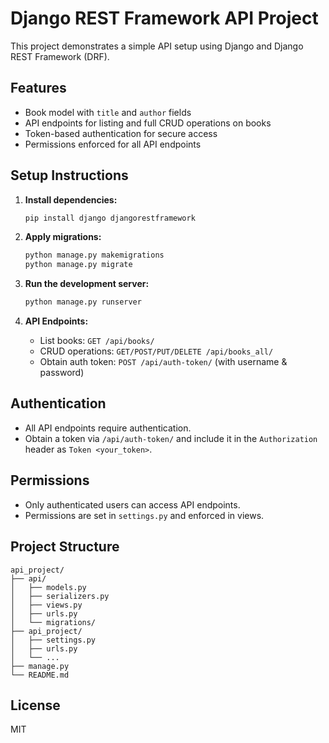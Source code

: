 # Django REST Framework API Project

This project demonstrates a simple API setup using Django and Django REST Framework (DRF).

## Features
- Book model with `title` and `author` fields
- API endpoints for listing and full CRUD operations on books
- Token-based authentication for secure access
- Permissions enforced for all API endpoints

## Setup Instructions

1. **Install dependencies:**
   ```bash
   pip install django djangorestframework
   ```

2. **Apply migrations:**
   ```bash
   python manage.py makemigrations
   python manage.py migrate
   ```

3. **Run the development server:**
   ```bash
   python manage.py runserver
   ```

4. **API Endpoints:**
   - List books: `GET /api/books/`
   - CRUD operations: `GET/POST/PUT/DELETE /api/books_all/`
   - Obtain auth token: `POST /api/auth-token/` (with username & password)

## Authentication
- All API endpoints require authentication.
- Obtain a token via `/api/auth-token/` and include it in the `Authorization` header as `Token <your_token>`.

## Permissions
- Only authenticated users can access API endpoints.
- Permissions are set in `settings.py` and enforced in views.

## Project Structure
```
api_project/
├── api/
│   ├── models.py
│   ├── serializers.py
│   ├── views.py
│   ├── urls.py
│   └── migrations/
├── api_project/
│   ├── settings.py
│   ├── urls.py
│   └── ...
├── manage.py
└── README.md
```

## License
MIT
